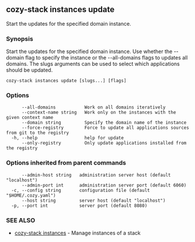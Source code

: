 ## cozy-stack instances update

Start the updates for the specified domain instance.

### Synopsis

Start the updates for the specified domain instance. Use whether the --domain
flag to specify the instance or the --all-domains flags to updates all domains.
The slugs arguments can be used to select which applications should be
updated.

```
cozy-stack instances update [slugs...] [flags]
```

### Options

```
      --all-domains           Work on all domains iteratively
      --context-name string   Work only on the instances with the given context name
      --domain string         Specify the domain name of the instance
      --force-registry        Force to update all applications sources from git to the registry
  -h, --help                  help for update
      --only-registry         Only update applications installed from the registry
```

### Options inherited from parent commands

```
      --admin-host string   administration server host (default "localhost")
      --admin-port int      administration server port (default 6060)
  -c, --config string       configuration file (default "$HOME/.cozy.yaml")
      --host string         server host (default "localhost")
  -p, --port int            server port (default 8080)
```

### SEE ALSO

* [cozy-stack instances](cozy-stack_instances.md)	 - Manage instances of a stack

